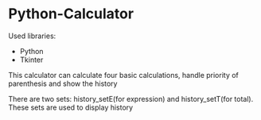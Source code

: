 # Python-Calculator

Used libraries:
* Python
* Tkinter

This calculator can calculate four basic calculations, handle priority of parenthesis and show the history

There are two sets: history_setE(for expression) and history_setT(for total). These sets are used to display history
